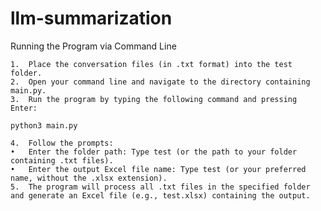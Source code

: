 # llm-summarization

Running the Program via Command Line

	1.	Place the conversation files (in .txt format) into the test folder.
	2.	Open your command line and navigate to the directory containing main.py.
	3.	Run the program by typing the following command and pressing Enter:

```python3 main.py```

	4.	Follow the prompts:
	•	Enter the folder path: Type test (or the path to your folder containing .txt files).
	•	Enter the output Excel file name: Type test (or your preferred name, without the .xlsx extension).
	5.	The program will process all .txt files in the specified folder and generate an Excel file (e.g., test.xlsx) containing the output.
